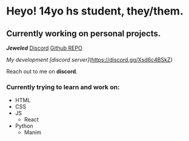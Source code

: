 # Heyo! 14yo hs student, they/them.

## Currently working on personal projects.
***Jeweled*** [Discord](https://discord.gg/BNH2UWwctg) [Github REPO](https://github.com/durvated/jeweled)

_My development [discord server]_(https://discord.gg/Xsd6c4BSkZ)

Reach out to me on **discord**.

### Currently trying to learn and work on:
- HTML
- CSS
- JS
  - React
- Python
  - Manim
